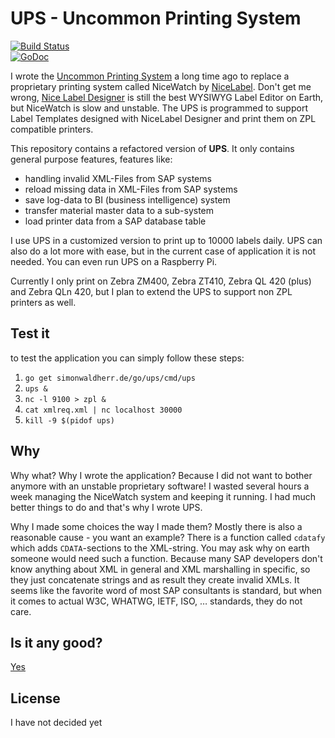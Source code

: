 # UPS - Uncommon Printing System

[![Build Status](https://travis-ci.org/SimonWaldherr/ups.svg?branch=master)](https://travis-ci.org/SimonWaldherr/ups)  
[![GoDoc](https://godoc.org/github.com/SimonWaldherr/ups?status.svg)](https://godoc.org/github.com/SimonWaldherr/ups)  

I wrote the [Uncommon Printing System](https://simonwaldherr.de/go/ups) a long time ago to replace a proprietary printing system called NiceWatch by [NiceLabel](https://www.nicelabel.com). 
Don't get me wrong, [Nice Label Designer](https://www.nicelabel.com/design-and-print) is still the best WYSIWYG Label Editor on Earth, but NiceWatch is slow and unstable. 
The UPS is programmed to support Label Templates designed with NiceLabel Designer and print them on ZPL compatible printers. 

This repository contains a refactored version of **UPS**. It only contains general purpose features, features like:

* handling invalid XML-Files from SAP systems
* reload missing data in XML-Files from SAP systems
* save log-data to BI (business intelligence) system
* transfer material master data to a sub-system
* load printer data from a SAP database table

I use UPS in a customized version to print up to 10000 labels daily.
UPS can also do a lot more with ease, but in the current case of application it is not needed.
You can even run UPS on a Raspberry Pi.

Currently I only print on Zebra ZM400, Zebra ZT410, Zebra QL 420 (plus) and Zebra QLn 420, but I plan to extend the UPS to support non ZPL printers as well.

## Test it

to test the application you can simply follow these steps:

1. ```go get simonwaldherr.de/go/ups/cmd/ups```
1. ```ups &```
1. ```nc -l 9100 > zpl &```
1. ```cat xmlreq.xml | nc localhost 30000```
1. ```kill -9 $(pidof ups)```

## Why

Why what? Why I wrote the application? Because I did not want to bother anymore with an unstable proprietary software! 
I wasted several hours a week managing the NiceWatch system and keeping it running. 
I had much better things to do and that's why I wrote UPS.  

Why I made some choices the way I made them? Mostly there is also a reasonable cause - you want an example? 
There is a function called ```cdatafy``` which adds ```CDATA```-sections to the XML-string. 
You may ask why on earth someone would need such a function. 
Because many SAP developers don't know anything about XML in general and XML marshalling in specific, 
so they just concatenate strings and as result they create invalid XMLs. 
It seems like the favorite word of most SAP consultants is standard, 
but when it comes to actual W3C, WHATWG, IETF, ISO, … standards, they do not care.

## Is it any good?

[Yes](https://news.ycombinator.com/item?id=3067434)

## License

I have not decided yet
